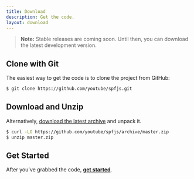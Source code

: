 ```yaml
---
title: Download
description: Get the code.
layout: download
---
```


> **Note:** Stable releases are coming soon.  Until then, you can download
> the latest development version.


## Clone with Git

The easiest way to get the code is to clone the project from GitHub:


```sh
$ git clone https://github.com/youtube/spfjs.git
```


## Download and Unzip


Alternatively, [download the latest archive][zip] and unpack it.

```sh
$ curl -LO https://github.com/youtube/spfjs/archive/master.zip
$ unzip master.zip
```


## Get Started

After you've grabbed the code, **[get started][start]**.


[zip]: https://github.com/youtube/spfjs/archive/master.zip
[start]: ../documentation/start/
